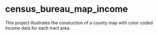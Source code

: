 # census_bureau_map_income
This project illustrates the constuction of a county map with color coded income data for each tract area.
